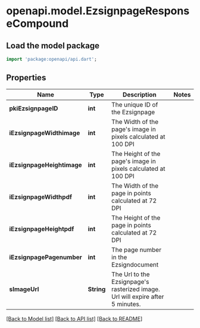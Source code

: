 # openapi.model.EzsignpageResponseCompound

## Load the model package
```dart
import 'package:openapi/api.dart';
```

## Properties
Name | Type | Description | Notes
------------ | ------------- | ------------- | -------------
**pkiEzsignpageID** | **int** | The unique ID of the Ezsignpage | 
**iEzsignpageWidthimage** | **int** | The Width of the page's image in pixels calculated at 100 DPI | 
**iEzsignpageHeightimage** | **int** | The Height of the page's image in pixels calculated at 100 DPI | 
**iEzsignpageWidthpdf** | **int** | The Width of the page in points calculated at 72 DPI | 
**iEzsignpageHeightpdf** | **int** | The Height of the page in points calculated at 72 DPI | 
**iEzsignpagePagenumber** | **int** | The page number in the Ezsigndocument | 
**sImageUrl** | **String** | The Url to the Ezsignpage's rasterized image.  Url will expire after 5 minutes. | 

[[Back to Model list]](../README.md#documentation-for-models) [[Back to API list]](../README.md#documentation-for-api-endpoints) [[Back to README]](../README.md)


